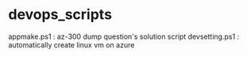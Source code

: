 # devops_scripts

appmake.ps1 : az-300 dump question's solution script
devsetting.ps1 : automatically create linux vm on azure
